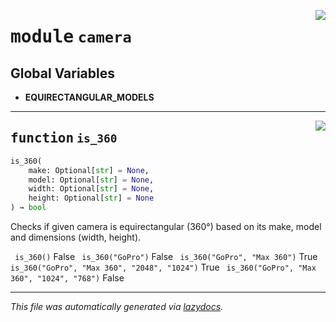 <!-- markdownlint-disable -->

<a href="../geopic_tag_reader/camera.py#L0"><img align="right" style="float:right;" src="https://img.shields.io/badge/-source-cccccc?style=flat-square"></a>

# <kbd>module</kbd> `camera`




**Global Variables**
---------------
- **EQUIRECTANGULAR_MODELS**

---

<a href="../geopic_tag_reader/camera.py#L28"><img align="right" style="float:right;" src="https://img.shields.io/badge/-source-cccccc?style=flat-square"></a>

## <kbd>function</kbd> `is_360`

```python
is_360(
    make: Optional[str] = None,
    model: Optional[str] = None,
    width: Optional[str] = None,
    height: Optional[str] = None
) → bool
```

Checks if given camera is equirectangular (360°) based on its make, model and dimensions (width, height). 

``` is_360()```
False
``` is_360("GoPro")``` False ``` is_360("GoPro", "Max 360")```
True
``` is_360("GoPro", "Max 360", "2048", "1024")``` True ``` is_360("GoPro", "Max 360", "1024", "768")```
False





---

_This file was automatically generated via [lazydocs](https://github.com/ml-tooling/lazydocs)._
